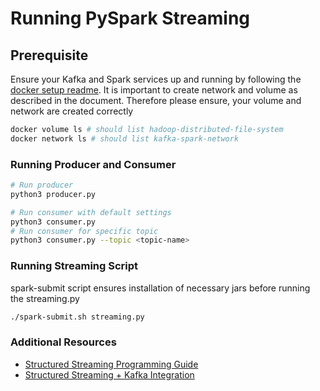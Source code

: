 # Running PySpark Streaming

## Prerequisite

Ensure your Kafka and Spark services up and running by following the [docker setup readme](./../../docker/README.md).
It is important to create network and volume as described in the document. Therefore please ensure, your volume and network are created correctly

```bash
docker volume ls # should list hadoop-distributed-file-system
docker network ls # should list kafka-spark-network 
```

### Running Producer and Consumer

```bash
# Run producer
python3 producer.py

# Run consumer with default settings
python3 consumer.py
# Run consumer for specific topic
python3 consumer.py --topic <topic-name>
```

### Running Streaming Script

spark-submit script ensures installation of necessary jars before running the streaming.py

```bash
./spark-submit.sh streaming.py 
```

### Additional Resources

- [Structured Streaming Programming Guide](https://spark.apache.org/docs/latest/structured-streaming-programming-guide.html#structured-streaming-programming-guide)
- [Structured Streaming + Kafka Integration](https://spark.apache.org/docs/latest/structured-streaming-kafka-integration.html#structured-streaming-kafka-integration-guide-kafka-broker-versio)
